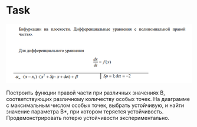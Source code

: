 # Task 

<img src="https://github.com/paveldat/University/blob/main/Rand%20Model%20Designer/5%20Lab/img/1.png"> 

Построить функции правой части при различных значениях B, соответствующих различному количеству особых точек. 
На диаграмме с максимальным числом особых точек, выбрать устойчивую, и найти значение параметра B*, при котором теряется устойчивость. 
Продемонстрировать потерю устойчивости экспериментально.